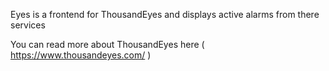 Eyes is a frontend for ThousandEyes and displays active alarms from there services

You can read more about ThousandEyes here ( https://www.thousandeyes.com/ )


